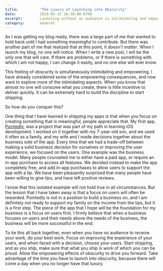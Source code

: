 ```yaml
---
title:          "The Luxury of Launching into Obscurity"
date:           2016-05-31 16:30:00-0700
excerpt:        Launching without an audience is intimidating and empowering.
category:       General
---
```


As I was getting my blog ready, there was a large part of me that wanted to hold back until I had something meaningful to contribute. But there was another part of me that realized that at this point, it _doesn’t matter_. When I launch my blog, no one will notice. When I write a new post, I will be the only one that will care. If there are problems, or if there is something with which I am not happy, I can change it easily, and no one else will ever know.

This feeling of obscurity is simultaneously intimidating and empowering. I have already considered some of the empowering consequences, and now want to explore more of the intimidating aspects. When you know that almost no one will consume what you create, there is little incentive to deliver quickly. It can be extremely hard to build the discipline to start shipping.

So how do you conquer this?

One thing that I have learned in shipping my apps is that when you focus on creating something that is meaningful, people appreciate that. My first app, [Pointedly](http://bsn.design/pointedly), was a project that was part of my path in learning iOS development. I worked on it together with my 7-year-old son, and we used it often as a family, and my wife and I made decisions together about the business side of the app. Every time that we had a trade-off between making a solid business decision for ourselves or improving the user experience, we focused on the users. One example was the business model. Many people counseled me to either have a paid app, or require an in-app purchase to access all features. We decided instead to make the app completely free, and add in-app purchases to allow users to support the app with a tip. We have been pleasantly surprised that many people have been willing to give tips, and have left positive reviews.

I know that this isolated example will not hold true in all circumstances. But the lesson that I have taken away is that a focus on users will often be rewarded. Pointedly is not in a position to build a business on, and I am definitely not ready to support my family on the income from the tips, but it is a first step. The piece of the app that I hope _will_ be the foundation for my business is a focus on users first. I firmly believe that when a business focuses on users and their needs above the needs of the business, the business will be more successful in the end.

To tie this all back together, even when you have no audience to receive your work, do your best work. Focus on improving the experience of your users, and when faced with a decision, choose your users. Start shipping, and as you ship, make sure that what you ship is work of which you can be proud. Allow the empowering effects of obscurity to drive you forward. Take advantage of the time you have to launch into obscurity, because there will come a day when you no longer have that luxury.

